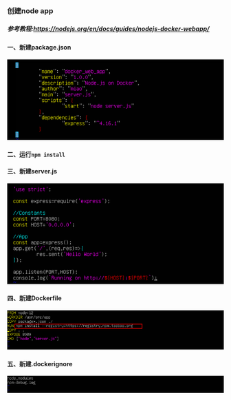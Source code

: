 ### 创建node app
##### 参考教程:https://nodejs.org/en/docs/guides/nodejs-docker-webapp/
#### 一、新建package.json
![package.json](../assets/Node/package-json.png)  
#### 二、运行`npm install`
#### 三、新建server.js
![server.js](../assets/Node/server-js.png)  
#### 四、新建Dockerfile
![Dockerfile](../assets/Node/dockerfile.png)  
#### 五、新建.dockerignore
![.dockerignore](../assets/Node/dockerignore.png)  
